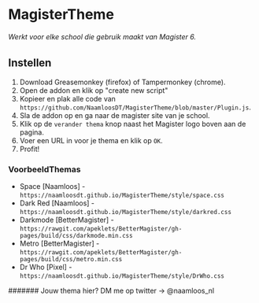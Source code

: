 # MagisterTheme
###### Werkt voor elke school die gebruik maakt van Magister 6.
## Instellen
1. Download Greasemonkey (firefox) of Tampermonkey (chrome).
2. Open de addon en klik op "create new script"
3. Kopieer en plak alle code van `https://github.com/NaamloosDT/MagisterTheme/blob/master/Plugin.js`.
4. Sla de addon op en ga naar de magister site van je school.
5. Klik op de `verander thema` knop naast het Magister logo boven aan de pagina.
6. Voer een URL in voor je thema en klik op `OK`.
7. Profit!

### VoorbeeldThemas

- Space [Naamloos] - `https://naamloosdt.github.io/MagisterTheme/style/space.css`
- Dark Red [Naamloos] - `https://naamloosdt.github.io/MagisterTheme/style/darkred.css`
- Darkmode [BetterMagister] - `https://rawgit.com/apeklets/BetterMagister/gh-pages/build/css/darkmode.min.css`
- Metro [BetterMagister] - `https://rawgit.com/apeklets/BetterMagister/gh-pages/build/css/metro.min.css`
- Dr Who [Pixel] - `https://naamloosdt.github.io/MagisterTheme/style/DrWho.css`

####### Jouw thema hier? DM me op twitter -> @naamloos_nl
